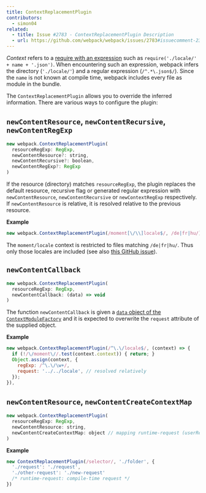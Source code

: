 ```yaml
---
title: ContextReplacementPlugin
contributors:
  - simon04
related:
  - title: Issue #2783 - ContextReplacementPlugin Description
  - url: https://github.com/webpack/webpack/issues/2783#issuecomment-234137265
---
```


*Context* refers to a [require with an expression](/guides/dependency-management/#require-with-expression) such as `require('./locale/' + name + '.json')`. When encountering such an expression, webpack infers the directory (`'./locale/'`) and a regular expression (`/^.*\.json$/`). Since the `name` is not known at compile time, webpack includes every file as module in the bundle.

The `ContextReplacementPlugin` allows you to override the inferred information. There are various ways to configure the plugin:


## `newContentResource`, `newContentRecursive`, `newContentRegExp`

```javascript
new webpack.ContextReplacementPlugin(
  resourceRegExp: RegExp,
  newContentResource?: string,
  newContentRecursive?: boolean,
  newContentRegExp?: RegExp
)
```

If the resource (directory) matches `resourceRegExp`, the plugin replaces the default resource, recursive flag or generated regular expression with `newContentResource`, `newContentRecursive` or `newContextRegExp` respectively. If `newContentResource` is relative, it is resolved relative to the previous resource.

**Example**

```javascript
new webpack.ContextReplacementPlugin(/moment[\/\\]locale$/, /de|fr|hu/)
```

The `moment/locale` context is restricted to files matching `/de|fr|hu/`. Thus only those locales are included (see also [this GitHub issue](https://github.com/moment/moment/issues/2373)).


## `newContentCallback`

```javascript
new webpack.ContextReplacementPlugin(
  resourceRegExp: RegExp,
  newContentCallback: (data) => void
)
```

The function `newContentCallback` is given a [`data` object of the `ContextModuleFactory`](/api/plugins/module-factories/) and it is expected to overwrite the `request` attribute of the supplied object.

**Example**

```javascript
new webpack.ContextReplacementPlugin(/^\.\/locale$/, (context) => {
  if (!/\/moment\//.test(context.context)) { return; }
  Object.assign(context, {
    regExp: /^\.\/\w+/,
    request: '../../locale', // resolved relatively
  });
}),
```


## `newContentResource`, `newContentCreateContextMap`

```javascript
new webpack.ContextReplacementPlugin(
  resourceRegExp: RegExp,
  newContentResource: string,
  newContentCreateContextMap: object // mapping runtime-request (userRequest) to compile-time-request (request)
)
```

**Example**

```javascript
new ContextReplacementPlugin(/selector/, './folder', {
  './request': './request',
  './other-request': './new-request'
  /* runtime-request: compile-time request */
})
```
